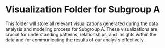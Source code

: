 # Visualization Folder for Subgroup A

This folder will store all relevant visualizations generated during the data analysis and modeling process for Subgroup A. These visualizations are crucial for understanding patterns, relationships, and insights within the data and for communicating the results of our analysis effectively.
